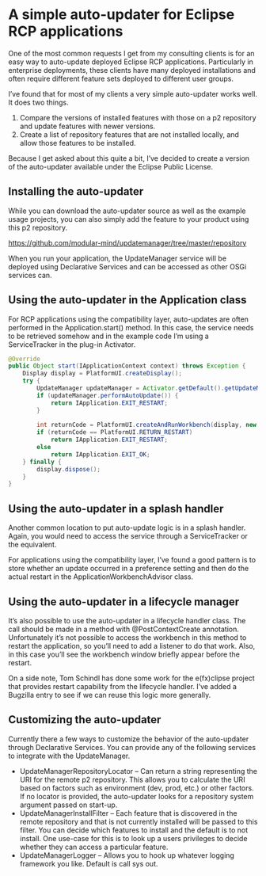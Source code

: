 # A simple auto-updater for Eclipse RCP applications

One of the most common requests I get from my consulting clients is for an easy way to auto-update deployed Eclipse RCP applications. Particularly in enterprise deployments, these clients have many deployed installations and often require different feature sets deployed to different user groups.

I’ve found that for most of my clients a very simple auto-updater works well. It does two things.

1. Compare the versions of installed features with those on a p2 repository and update features with newer versions.
2. Create a list of repository features that are not installed locally, and allow those features to be installed.

Because I get asked about this quite a bit, I’ve decided to create a version of the auto-updater available under the Eclipse Public License.

## Installing the auto-updater

While you can download the auto-updater source as well as the example usage projects, you can also simply add the feature to your product using this p2 repository.

https://github.com/modular-mind/updatemanager/tree/master/repository

When you run your application, the UpdateManager service will be deployed using Declarative Services and can be accessed as other OSGi services can.

## Using the auto-updater in the Application class

For RCP applications using the compatibility layer, auto-updates are often performed in the Application.start() method. In this case, the service needs to be retrieved somehow and in the example code I’m using a ServiceTracker in the plug-in Activator.

```java
@Override
public Object start(IApplicationContext context) throws Exception {
    Display display = PlatformUI.createDisplay();
    try {
        UpdateManager updateManager = Activator.getDefault().getUpdateManager();
        if (updateManager.performAutoUpdate()) {
            return IApplication.EXIT_RESTART;
        }
         
        int returnCode = PlatformUI.createAndRunWorkbench(display, new ApplicationWorkbenchAdvisor());
        if (returnCode == PlatformUI.RETURN_RESTART)
            return IApplication.EXIT_RESTART;
        else
            return IApplication.EXIT_OK;
    } finally {
        display.dispose();
    }
}
```

## Using the auto-updater in a splash handler

Another common location to put auto-update logic is in a splash handler. Again, you would need to access the service through a ServiceTracker or the equivalent.

For applications using the compatibility layer, I’ve found a good pattern is to store whether an update occurred in a preference setting and then do the actual restart in the ApplicationWorkbenchAdvisor class.

## Using the auto-updater in a lifecycle manager

It’s also possible to use the auto-updater in a lifecycle handler class. The call should be made in a method with @PostContextCreate annotation. Unfortunately it’s not possible to access the workbench in this method to restart the application, so you’ll need to add a listener to do that work. Also, in this case you’ll see the workbench window briefly appear before the restart.

On a side note, Tom Schindl has done some work for the e(fx)clipse project that provides restart capability from the lifecycle handler. I’ve added a Bugzilla entry to see if we can reuse this logic more generally.

## Customizing the auto-updater

Currently there a few ways to customize the behavior of the auto-updater through Declarative Services. You can provide any of the following services to integrate with the UpdateManager.

* UpdateManagerRepositoryLocator – Can return a string representing the URI for the remote p2 repository. This allows you to calculate the URI based on factors such as environment (dev, prod, etc.) or other factors. If no locator is provided, the auto-updater looks for a repository system argument passed on start-up.
* UpdateManagerInstallFilter – Each feature that is discovered in the remote repository and that is not currently installed will be passed to this filter. You can decide which features to install and the default is to not install. One use-case for this is to look up a users privileges to decide whether they can access a particular feature.
* UpdateManagerLogger – Allows you to hook up whatever logging framework you like. Default is call sys out.
